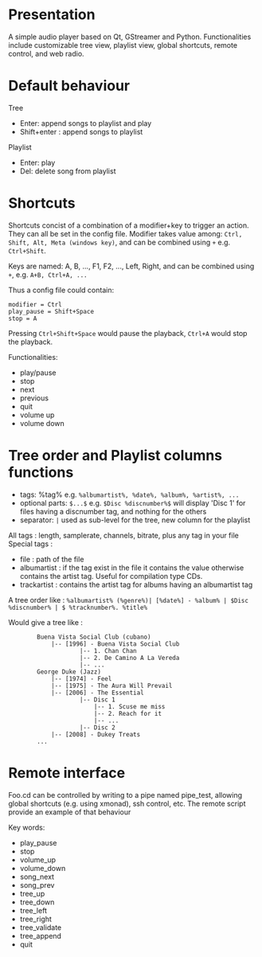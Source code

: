 Presentation
=============

A simple audio player based on Qt, GStreamer and Python. Functionalities include customizable tree view, playlist view, global shortcuts, remote control, and web radio.


<!---
![Alt text](/relative/path/to/img.jpg?raw=true "Optional Title")
-->



Default behaviour
=============
Tree	
- Enter: append songs to playlist and play
- Shift+enter : append songs to playlist

Playlist
- Enter: play
- Del: delete song from playlist 


Shortcuts
=============

Shortcuts concist of a combination of a modifier+key to trigger an action. They can all be set in the config file. Modifier takes value among: `Ctrl, Shift, Alt, Meta (windows key)`, and can be combined using `+` e.g. `Ctrl+Shift`.

Keys are named: A, B, ..., F1, F2, ..., Left, Right, 
and can be combined using `+`, e.g. `A+B, Ctrl+A, ... `

Thus a config file could contain:
```
modifier = Ctrl
play_pause = Shift+Space
stop = A
```
Pressing `Ctrl+Shift+Space` would pause the playback, `Ctrl+A` would stop the playback.

Functionalities:
- play/pause
- stop
- next
- previous
- quit
- volume up
- volume down


Tree order and Playlist columns functions
=============

- tags: %tag% e.g. `%albumartist%, %date%, %album%, %artist%, ...`
- optional parts: `$...$` e.g. `$Disc %discnumber%$` will display 'Disc 1'
		for files having a discnumber tag, and nothing for the others
- separator: `|` used as sub-level for the tree, new column for the playlist
	
All tags : length, samplerate, channels, bitrate, plus any tag in your file
Special tags : 
- file : path of the file
- albumartist : if the tag exist in the file it contains the value otherwise contains the artist tag. Useful for compilation type CDs.
- trackartist : contains the artist tag for albums having an albumartist tag


A tree order like : `%albumartist% (%genre%)| [%date%] - %album% | $Disc %discnumber% | $ %tracknumber%. %title%`

Would give a tree like :

```
		Buena Vista Social Club (cubano)
			|-- [1996] - Buena Vista Social Club
					|-- 1. Chan Chan
					|-- 2. De Camino A La Vereda
					|-- ...
		George Duke (Jazz)
			|-- [1974] - Feel
			|-- [1975] - The Aura Will Prevail
			|-- [2006] - The Essential
					|-- Disc 1
						|-- 1. Scuse me miss
						|-- 2. Reach for it
						|-- ...
					|-- Disc 2
			|-- [2008] - Dukey Treats
		...	
```		
	
Remote interface
=============

Foo.cd can be controlled by writing to a pipe named pipe_test, 
allowing global shortcuts (e.g. using xmonad), ssh control, etc. The remote script provide an example of that behaviour

Key words:
- play_pause
- stop
- volume_up
- volume_down
- song_next
- song_prev
- tree_up
- tree_down
- tree_left
- tree_right
- tree_validate
- tree_append
- quit
